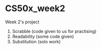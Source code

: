 # CS50x_week2
Week 2's project
1. Scrabble (code given to us for practising)
2. Readability (some code given)
3. Substitution (solo work)
